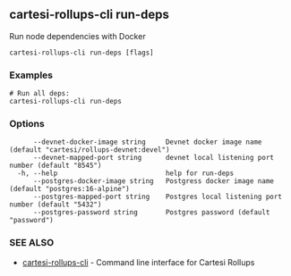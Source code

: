 ## cartesi-rollups-cli run-deps

Run node dependencies with Docker

```
cartesi-rollups-cli run-deps [flags]
```

### Examples

```
# Run all deps:
cartesi-rollups-cli run-deps
```

### Options

```
      --devnet-docker-image string     Devnet docker image name (default "cartesi/rollups-devnet:devel")
      --devnet-mapped-port string      devnet local listening port number (default "8545")
  -h, --help                           help for run-deps
      --postgres-docker-image string   Postgress docker image name (default "postgres:16-alpine")
      --postgres-mapped-port string    Postgres local listening port number (default "5432")
      --postgres-password string       Postgres password (default "password")
```

### SEE ALSO

* [cartesi-rollups-cli](cartesi-rollups-cli.md)	 - Command line interface for Cartesi Rollups

